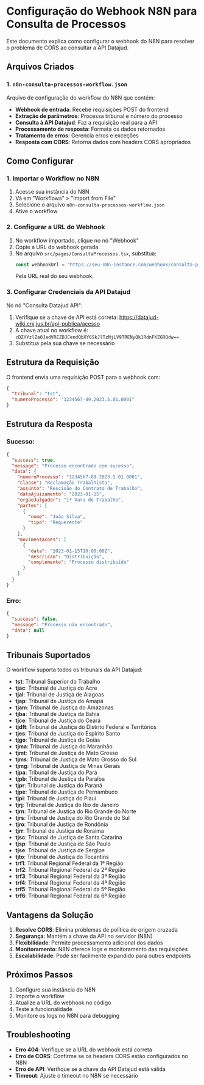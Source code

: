 # Configuração do Webhook N8N para Consulta de Processos

Este documento explica como configurar o webhook do N8N para resolver o problema de CORS ao consultar a API Datajud.

## Arquivos Criados

### 1. `n8n-consulta-processos-workflow.json`

Arquivo de configuração do workflow do N8N que contém:

- **Webhook de entrada**: Recebe requisições POST do frontend
- **Extração de parâmetros**: Processa tribunal e número do processo
- **Consulta à API Datajud**: Faz a requisição real para a API
- **Processamento de resposta**: Formata os dados retornados
- **Tratamento de erros**: Gerencia erros e exceções
- **Resposta com CORS**: Retorna dados com headers CORS apropriados

## Como Configurar

### 1. Importar o Workflow no N8N

1. Acesse sua instância do N8N
2. Vá em "Workflows" > "Import from File"
3. Selecione o arquivo `n8n-consulta-processos-workflow.json`
4. Ative o workflow

### 2. Configurar a URL do Webhook

1. No workflow importado, clique no nó "Webhook"
2. Copie a URL do webhook gerada
3. No arquivo `src/pages/ConsultaProcessos.tsx`, substitua:
   ```typescript
   const webhookUrl = "https://seu-n8n-instance.com/webhook/consulta-processo";
   ```
   Pela URL real do seu webhook.

### 3. Configurar Credenciais da API Datajud

No nó "Consulta Datajud API":

1. Verifique se a chave de API está correta: https://datajud-wiki.cnj.jus.br/api-publica/acesso
2. A chave atual no workflow é: `cDZHYzlZa0JadVREZDJCendQbXY6SkJlTzNjLV9TRENyQk1RdnFKZGRQdw==`
3. Substitua pela sua chave se necessário

## Estrutura da Requisição

O frontend envia uma requisição POST para o webhook com:

```json
{
  "tribunal": "tst",
  "numeroProcesso": "1234567-89.2023.5.01.0001"
}
```

## Estrutura da Resposta

### Sucesso:

```json
{
  "success": true,
  "message": "Processo encontrado com sucesso",
  "data": {
    "numeroProcesso": "1234567-89.2023.5.01.0001",
    "classe": "Reclamação Trabalhista",
    "assunto": "Rescisão do Contrato de Trabalho",
    "dataAjuizamento": "2023-01-15",
    "orgaoJulgador": "1ª Vara do Trabalho",
    "partes": [
      {
        "nome": "João Silva",
        "tipo": "Requerente"
      }
    ],
    "movimentacoes": [
      {
        "data": "2023-01-15T10:00:00Z",
        "descricao": "Distribuição",
        "complemento": "Processo distribuído"
      }
    ]
  }
}
```

### Erro:

```json
{
  "success": false,
  "message": "Processo não encontrado",
  "data": null
}
```

## Tribunais Suportados

O workflow suporta todos os tribunais da API Datajud:

- **tst**: Tribunal Superior do Trabalho
- **tjac**: Tribunal de Justiça do Acre
- **tjal**: Tribunal de Justiça de Alagoas
- **tjap**: Tribunal de Justiça do Amapá
- **tjam**: Tribunal de Justiça do Amazonas
- **tjba**: Tribunal de Justiça da Bahia
- **tjce**: Tribunal de Justiça do Ceará
- **tjdft**: Tribunal de Justiça do Distrito Federal e Territórios
- **tjes**: Tribunal de Justiça do Espírito Santo
- **tjgo**: Tribunal de Justiça de Goiás
- **tjma**: Tribunal de Justiça do Maranhão
- **tjmt**: Tribunal de Justiça de Mato Grosso
- **tjms**: Tribunal de Justiça de Mato Grosso do Sul
- **tjmg**: Tribunal de Justiça de Minas Gerais
- **tjpa**: Tribunal de Justiça do Pará
- **tjpb**: Tribunal de Justiça da Paraíba
- **tjpr**: Tribunal de Justiça do Paraná
- **tjpe**: Tribunal de Justiça de Pernambuco
- **tjpi**: Tribunal de Justiça do Piauí
- **tjrj**: Tribunal de Justiça do Rio de Janeiro
- **tjrn**: Tribunal de Justiça do Rio Grande do Norte
- **tjrs**: Tribunal de Justiça do Rio Grande do Sul
- **tjro**: Tribunal de Justiça de Rondônia
- **tjrr**: Tribunal de Justiça de Roraima
- **tjsc**: Tribunal de Justiça de Santa Catarina
- **tjsp**: Tribunal de Justiça de São Paulo
- **tjse**: Tribunal de Justiça de Sergipe
- **tjto**: Tribunal de Justiça do Tocantins
- **trf1**: Tribunal Regional Federal da 1ª Região
- **trf2**: Tribunal Regional Federal da 2ª Região
- **trf3**: Tribunal Regional Federal da 3ª Região
- **trf4**: Tribunal Regional Federal da 4ª Região
- **trf5**: Tribunal Regional Federal da 5ª Região
- **trf6**: Tribunal Regional Federal da 6ª Região

## Vantagens da Solução

1. **Resolve CORS**: Elimina problemas de política de origem cruzada
2. **Segurança**: Mantém a chave da API no servidor (N8N)
3. **Flexibilidade**: Permite processamento adicional dos dados
4. **Monitoramento**: N8N oferece logs e monitoramento das requisições
5. **Escalabilidade**: Pode ser facilmente expandido para outros endpoints

## Próximos Passos

1. Configure sua instância do N8N
2. Importe o workflow
3. Atualize a URL do webhook no código
4. Teste a funcionalidade
5. Monitore os logs no N8N para debugging

## Troubleshooting

- **Erro 404**: Verifique se a URL do webhook está correta
- **Erro de CORS**: Confirme se os headers CORS estão configurados no N8N
- **Erro de API**: Verifique se a chave da API Datajud está válida
- **Timeout**: Ajuste o timeout no N8N se necessário
